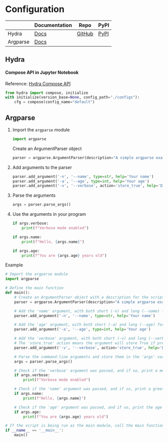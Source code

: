 Configuration
===

|          | Documentation                                           | Repo                                                | PyPI                                         |
| -------- | ------------------------------------------------------- | --------------------------------------------------- | -------------------------------------------- |
| Hydra    | [Docs](https://hydra.cc/docs/intro/)                    | [GitHub](https://github.com/facebookresearch/hydra) | [PyPI](https://pypi.org/project/hydra-core/) |
| Argparse | [Docs](https://docs.python.org/3/library/argparse.html) |                                                     |                                              |

Hydra
---

#### Compose API in Jupyter Notebook

Reference: [Hydra Compose API](https://hydra.cc/docs/advanced/compose_api/)

```python
from hydra import compose, initialize
with initialize(version_base=None, config_path="./configs"):
    cfg = compose(config_name="default")
```

Argparse
---

1. Import the `argparse` module

    ```python
    import argparse
    ```

    Create an ArgumentParser object

    ```python
    parser = argparse.ArgumentParser(description="A simple argparse example")
    ```

3. Add arguments to the parser

    ```python
    parser.add_argument('-n', '--name', type=str, help='Your name')
    parser.add_argument('-a', '--age', type=int, help='Your age')
    parser.add_argument('-v', '--verbose', action='store_true', help='Display verbose output')
    ```

4. Parse the arguments

    ```python
    args = parser.parse_args()
    ```

5. Use the arguments in your program

    ```python
    if args.verbose:
        print(f"Verbose mode enabled")
    
    if args.name:
        print(f"Hello, {args.name}")
    
    if args.age:
        print(f"You are {args.age} years old")
    ```



Example

```python
# Import the argparse module
import argparse

# Define the main function
def main():
    # Create an ArgumentParser object with a description for the script
    parser = argparse.ArgumentParser(description="A simple argparse example")

    # Add the 'name' argument, with both short (-n) and long (--name) forms
    parser.add_argument('-n', '--name', type=str, help='Your name')

    # Add the 'age' argument, with both short (-a) and long (--age) forms
    parser.add_argument('-a', '--age', type=int, help='Your age')

    # Add the 'verbose' argument, with both short (-v) and long (--verbose) forms
    # The 'store_true' action means the argument will store True if present, otherwise False
    parser.add_argument('-v', '--verbose', action='store_true', help='Display verbose output')

    # Parse the command-line arguments and store them in the 'args' variable
    args = parser.parse_args()

    # Check if the 'verbose' argument was passed, and if so, print a message
    if args.verbose:
        print(f"Verbose mode enabled")

    # Check if the 'name' argument was passed, and if so, print a greeting
    if args.name:
        print(f"Hello, {args.name}")

    # Check if the 'age' argument was passed, and if so, print the age
    if args.age:
        print(f"You are {args.age} years old")

# If the script is being run as the main module, call the main function
if __name__ == '__main__':
    main()
```

